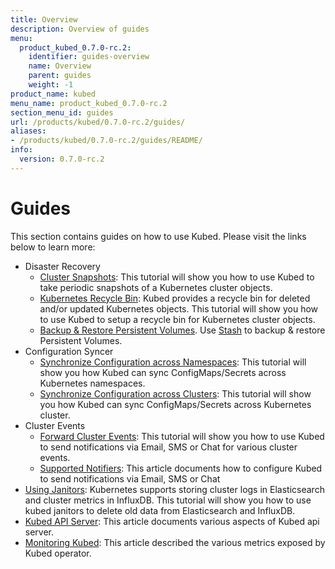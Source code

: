 ```yaml
---
title: Overview
description: Overview of guides
menu:
  product_kubed_0.7.0-rc.2:
    identifier: guides-overview
    name: Overview
    parent: guides
    weight: -1
product_name: kubed
menu_name: product_kubed_0.7.0-rc.2
section_menu_id: guides
url: /products/kubed/0.7.0-rc.2/guides/
aliases:
- /products/kubed/0.7.0-rc.2/guides/README/
info:
  version: 0.7.0-rc.2
---
```


# Guides

This section contains guides on how to use Kubed. Please visit the links below to learn more:

- Disaster Recovery
  - [Cluster Snapshots](/products/kubed/0.7.0-rc.2/guides/disaster-recovery/cluster-snapshot): This tutorial will show you how to use Kubed to take periodic snapshots of a Kubernetes cluster objects.
  - [Kubernetes Recycle Bin](/products/kubed/0.7.0-rc.2/guides/disaster-recovery/recycle-bin): Kubed provides a recycle bin for deleted and/or updated Kubernetes objects. This tutorial will show you how to use Kubed to setup a recycle bin for Kubernetes cluster objects.
  - [Backup & Restore Persistent Volumes](/products/kubed/0.7.0-rc.2/guides/disaster-recovery/stash). Use [Stash](https://appscode.com/products/stash) to backup & restore Persistent Volumes.
- Configuration Syncer
  - [Synchronize Configuration across Namespaces](/products/kubed/0.7.0-rc.2/guides/config-syncer/intra-cluster): This tutorial will show you how Kubed can sync ConfigMaps/Secrets across Kubernetes namespaces.
  - [Synchronize Configuration across Clusters](/products/kubed/0.7.0-rc.2/guides/config-syncer/inter-cluster): This tutorial will show you how Kubed can sync ConfigMaps/Secrets across Kubernetes cluster.
- Cluster Events
  - [Forward Cluster Events](/products/kubed/0.7.0-rc.2/guides/cluster-events/event-forwarder): This tutorial will show you how to use Kubed to send notifications via Email, SMS or Chat for various cluster events.
  - [Supported Notifiers](/products/kubed/0.7.0-rc.2/guides/cluster-events/notifiers): This article documents how to configure Kubed to send notifications via Email, SMS or Chat
- [Using Janitors](/products/kubed/0.7.0-rc.2/guides/janitors): Kubernetes supports storing cluster logs in Elasticsearch and cluster metrics in InfluxDB. This tutorial will show you how to use kubed janitors to delete old data from Elasticsearch and InfluxDB.
- [Kubed API Server](/products/kubed/0.7.0-rc.2/guides/apiserver): This article documents various aspects of Kubed api server.
- [Monitoring Kubed](/products/kubed/0.7.0-rc.2/guides/monitoring): This article described the various metrics exposed by Kubed operator.
